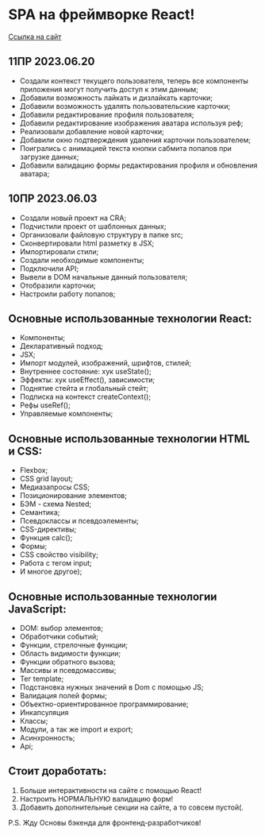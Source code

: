 # SPA на фреймворке React!

[Ссылка на сайт](https://alexit81.github.io/mesto-react/index.html)


## 11ПР 2023.06.20
* Создали контекст текущего пользователя, теперь все компоненты приложения могут получить доступ к этим данным;
* Добавили возможность лайкать и дизлайкать карточки;
* Добавили возможность удалять пользовательские карточки;
* Добавили редактирование профиля пользователя;
* Добавили редактирование изображения аватара используя реф;
* Реализовали добавление новой карточки;
* Добавили окно подтверждения удаления карточки пользователем;
* Поигрались с анимацией текста кнопки сабмита попапов при загрузке данных;
* Добавили валидацию формы редактирования профиля и обновления аватара;

## 10ПР 2023.06.03
* Создали новый проект на CRA;
* Подчистили проект от шаблонных данных;
* Организовали файловую структуру в папке src;
* Сконвертировали html разметку в JSX;
* Импортировали стили;
* Создали необходимые компоненты;
* Подключили API;
* Вывели в DOM начальные данный пользователя;
* Отобразили карточки;
* Настроили работу попапов;

## Основные использованные технологии React:
* Компоненты;
* Декларативный подход;
* JSX;
* Импорт модулей, изображений, шрифтов, стилей;
* Внутреннее состояние: хук useState();
* Эффекты: хук useEffect(), зависимости;
* Поднятие стейта и глобальный стейт;
* Подписка на контекст createContext();
* Рефы useRef(); 
* Управляемые компоненты;

## Основные использованные технологии HTML и CSS:
* Flexbox;
* CSS grid layout;
* Медиазапросы CSS;
* Позиционирование элементов;
* БЭМ - схема Nested;
* Семантика;
* Псевдоклассы и псевдоэлементы;
* CSS-директивы;
* Функция calc();
* Формы;
* CSS свойство visibility;
* Работа с тегом input;
* И многое другое);

## Основные использованные технологии JavaScript:
* DOM: выбор элементов;
* Обработчики событий;
* Функции, стрелочные функции;
* Область видимости функции;
* Функции обратного вызова;
* Массивы и псевдомассивы;
* Тег template;
* Подстановка нужных значений в Dom c помощью JS;
* Валидация полей формы;
* Объектно-ориентированное программирование;
* Инкапсуляция
* Классы;
* Модули, а так же import и export;
* Асинхронность;
* Api;

## Стоит доработать:
1. Больше интерактивности на сайте с помощью React!
2. Настроить НОРМАЛЬНУЮ валидацию форм!
3. Добавить дополнительные секции на сайте, а то совсем пустой(.

P.S. Жду Основы бэкенда для фронтенд-разработчиков!



